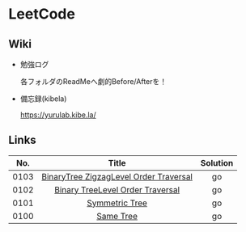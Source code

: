 # LeetCode

## Wiki

* 勉強ログ
    
    各フォルダのReadMeへ劇的Before/Afterを！

* 備忘録(kibela)
    
    https://yurulab.kibe.la/
    


## Links

|No.|Title|Solution|
|:--:|:--:|:--:|
|0103|[BinaryTree ZigzagLevel Order Traversal](algorithms/0103.BinaryTreeZigzagLevelOrderTraversal)|go|
|0102|[Binary TreeLevel Order Traversal](algorithms/0102.BinaryTreeLevelOrderTraversal)|go|
|0101|[Symmetric Tree](algorithms/0101.SymmetricTree)|go|
|0100|[Same Tree](algorithms/0100.SameTree)|go|
